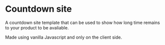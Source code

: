 # Countdown site

A countdown site template that can be used to show how long time remains to your product to be avaliable.

Made using vanilla Javascript and only on the client side.
